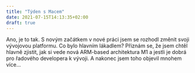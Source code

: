 ```yaml
---
title: "Týden s Macem"
date: 2021-07-15T14:13:35+02:00
draft: true
---
```


Ano, je to tak. S novým začátkem v nové práci jsem se rozhodl změnit svoji vývojovou platformu. Co bylo hlavním lákadlem? Přiznám se, že jsem chtěl hlavně zjistit, jak si vede nová ARM-based architektura M1 a jestli je dobrá pro řadového developera k vývoji. A nakonec jsem toho objevil mnohem více...